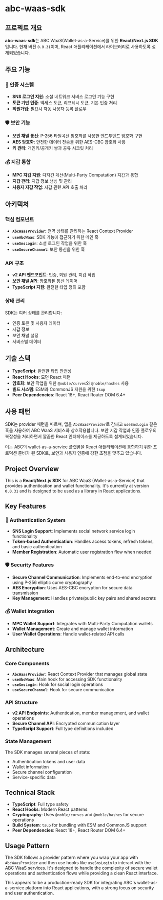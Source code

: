 # abc-waas-sdk

## 프로젝트 개요

**abc-waas-sdk**는 ABC WaaS(Wallet-as-a-Service)를 위한 **React/Next.js SDK**입니다. 현재 버전 `0.0.31`이며, React 애플리케이션에서 라이브러리로 사용하도록 설계되었습니다.

## 주요 기능

### 🔐 **인증 시스템**

- **SNS 로그인 지원**: 소셜 네트워크 서비스 로그인 기능 구현
- **토큰 기반 인증**: 액세스 토큰, 리프레시 토큰, 기본 인증 처리
- **회원가입**: 필요시 자동 사용자 등록 플로우

### 🛡️ **보안 기능**

- **보안 채널 통신**: P-256 타원곡선 암호화를 사용한 엔드투엔드 암호화 구현
- **AES 암호화**: 안전한 데이터 전송을 위한 AES-CBC 암호화 사용
- **키 관리**: 개인키/공개키 쌍과 공유 시크릿 처리

### 💰 **지갑 통합**

- **MPC 지갑 지원**: 다자간 계산(Multi-Party Computation) 지갑과 통합
- **지갑 관리**: 지갑 정보 생성 및 관리
- **사용자 지갑 작업**: 지갑 관련 API 호출 처리

## 아키텍처

### **핵심 컴포넌트**

- **`AbcWaasProvider`**: 전역 상태를 관리하는 React Context Provider
- **`useAbcWaas`**: SDK 기능에 접근하기 위한 메인 훅
- **`useSnsLogin`**: 소셜 로그인 작업을 위한 훅
- **`useSecureChannel`**: 보안 통신을 위한 훅

### **API 구조**

- **v2 API 엔드포인트**: 인증, 회원 관리, 지갑 작업
- **보안 채널 API**: 암호화된 통신 레이어
- **TypeScript 지원**: 완전한 타입 정의 포함

### **상태 관리**

SDK는 여러 상태를 관리합니다:

- 인증 토큰 및 사용자 데이터
- 지갑 정보
- 보안 채널 설정
- 서비스별 데이터

## 기술 스택

- **TypeScript**: 완전한 타입 안전성
- **React Hooks**: 모던 React 패턴
- **암호화**: 보안 작업을 위한 `@noble/curves`와 `@noble/hashes` 사용
- **빌드 시스템**: ESM과 CommonJS 지원을 위한 `tsup`
- **Peer Dependencies**: React 18+, React Router DOM 6.4+

## 사용 패턴

SDK는 provider 패턴을 따르며, 앱을 `AbcWaasProvider`로 감싸고 `useSnsLogin` 같은 훅을 사용하여 ABC WaaS 서비스와 상호작용합니다. 보안 지갑 작업과 인증 플로우의 복잡성을 처리하면서 깔끔한 React 인터페이스를 제공하도록 설계되었습니다.

이는 ABC의 wallet-as-a-service 플랫폼을 React 애플리케이션에 통합하기 위한 프로덕션 준비가 된 SDK로, 보안과 사용자 인증에 강한 초점을 맞추고 있습니다.

<!--  -->

## Project Overview

This is a **React/Next.js SDK** for ABC WaaS (Wallet-as-a-Service) that provides authentication and wallet functionality. It's currently at version `0.0.31` and is designed to be used as a library in React applications.

## Key Features

### 🔐 **Authentication System**

- **SNS Login Support**: Implements social network service login functionality
- **Token-based Authentication**: Handles access tokens, refresh tokens, and basic authentication
- **Member Registration**: Automatic user registration flow when needed

### 🛡️ **Security Features**

- **Secure Channel Communication**: Implements end-to-end encryption using P-256 elliptic curve cryptography
- **AES Encryption**: Uses AES-CBC encryption for secure data transmission
- **Key Management**: Handles private/public key pairs and shared secrets

### 💰 **Wallet Integration**

- **MPC Wallet Support**: Integrates with Multi-Party Computation wallets
- **Wallet Management**: Create and manage wallet information
- **User Wallet Operations**: Handle wallet-related API calls

## Architecture

### **Core Components**

- **`AbcWaasProvider`**: React Context Provider that manages global state
- **`useAbcWaas`**: Main hook for accessing SDK functionality
- **`useSnsLogin`**: Hook for social login operations
- **`useSecureChannel`**: Hook for secure communication

### **API Structure**

- **v2 API Endpoints**: Authentication, member management, and wallet operations
- **Secure Channel API**: Encrypted communication layer
- **TypeScript Support**: Full type definitions included

### **State Management**

The SDK manages several pieces of state:

- Authentication tokens and user data
- Wallet information
- Secure channel configuration
- Service-specific data

## Technical Stack

- **TypeScript**: Full type safety
- **React Hooks**: Modern React patterns
- **Cryptography**: Uses `@noble/curves` and `@noble/hashes` for secure operations
- **Build System**: `tsup` for bundling with ESM and CommonJS support
- **Peer Dependencies**: React 18+, React Router DOM 6.4+

## Usage Pattern

The SDK follows a provider pattern where you wrap your app with `AbcWaasProvider` and then use hooks like `useSnsLogin` to interact with the ABC WaaS services. It's designed to handle the complexity of secure wallet operations and authentication flows while providing a clean React interface.

This appears to be a production-ready SDK for integrating ABC's wallet-as-a-service platform into React applications, with a strong focus on security and user authentication.

